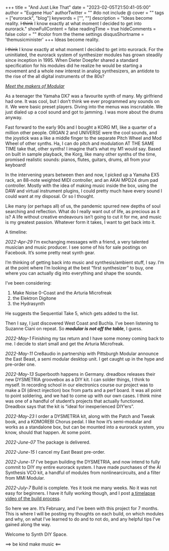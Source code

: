 +++
title = "And Just Like That"
date = "2023-02-05T21:50:41-05:00"
author = "Eugene Huo"
authorTwitter = "" #do not include @
cover = ""
tags = ["eurorack", "blog"]
keywords = ["", ""]
description = "Ideas become reality. ~~I think~~ I know exactly at what moment I decided to get into eurorack."
showFullContent = false
readingTime = true
hideComments = false
color = "" #color from the theme settings
disqusShortname = 'themusicminister'
+++
Ideas become reality.

~~I think~~ I know exactly at what moment I decided to get into eurorack. For the uninitiated, the eurorack system of synthesizer modules has grown steadily since inception in 1995. When Dieter Doepfer shared a standard specification for his modules did he realize he would be starting a movement and a whole new interest in analog synthesizers, an antidote to the rise of the all digital instruments of the 80s?

[*Meet the makers of Modular*](https://techcrunch.com/2019/09/28/meet-the-makers-of-modular/)

As a teenager the Yamaha DX7 was a favourite synth of many. My girlfriend had one. It was cool, but I don’t think we ever programmed any sounds on it. We were basic preset players. Diving into the menus was inscrutable. We just dialed up a cool sound and got to jamming. I was more about the drums anyway.

Fast forward to the early 90s and I bought a KORG M1, like a quarter of a million other people. ORGAN 2 and UNIVERSE were the cool sounds, and the joystick was a like a middle finger to the separate Pitch Wheel and Mod Wheel of other synths. Ha, I can do pitch and modulation AT THE SAME TIME take that, other synths! I imagine that’s what my M1 would say. Based on built in sample playback, the Korg, like many other synths of the time, promised realistic sounds: pianos, flutes, guitars, drums, all from your keyboard!

In the intervening years between then and now, I picked up a Yamaha EX5 rack, an 88-note weighted MIDI controller, and an AKAI MPD24 drum pad controller. Mostly with the idea of making music inside the box, using the DAW and virtual instrument plugins, I could pretty much have every sound I could want at my disposal. Or so I thought.

Like many (or perhaps all) of us, the pandemic spurred new depths of soul searching and reflection. What do I really want out of life, as precious as it is? A life without creative endeavours isn’t going to cut it for me, and music is my greatest passion. Whatever form it takes, I want to get back into it.

A timeline:

*2022-Apr-29* I’m exchanging messages with a friend, a very talented musician and music producer. I see some of his for sale postings on Facebook. It’s some pretty neat synth gear.

I’m thinking of getting back into music and synthesis/ambient stuff, I say. I’m at the point where I’m looking at the best “first synthesizer” to buy, one where you can actually dig into everything and shape the sounds.

I’ve been considering:
1. Make Noise 0-Coast and the Arturia Microfreak
2. the Elektron Digitone
3. the Hydrasynth

He suggests the Sequential Take 5, which gets added to the list.

Then I say, I just discovered West Coast and Buchla. I’ve been listening to Suzanne Ciani on repeat. So **_modular is not off the table_**, I guess.

*2022-May-1* Finishing my tax return and I have some money coming back to me. I decide to start small and get the Arturia Microfreak.

*2022-May-11* Cre8audio in partnership with Pittsburgh Modular announce the East Beast, a semi modular desktop unit. I get caught up in the hype and pre-order one.

*2022-May-13* Superbooth happens in Germany. dreadbox releases their new DYSMETRIA groovebox as a DIY kit. I can solder things, I think to myself. In recording school in our electronics course our project was to make a DI (direct injection) box from parts and a perf board. It was all point to point soldering, and we had to come up with our own cases. I think mine was one of a handful of student’s projects that actually functioned. Dreadbox says that the kit is “ideal for inexperienced DIY’ers”.

*2022-May-23* I order a DYSMETRIA kit, along with the Patch and Tweak book, and a KOMOREBI Chorus pedal. I like how it’s semi-modular and works as a standalone box, but can be mounted into a eurorack system, you know, should that happen. At some point.

*2022-June-07* The package is delivered.

*2022-June-15* I cancel my East Beast pre-order.

*2022-June-17* I’ve begun building the DYSMETRIA, and now intend to fully commit to DIY my entire eurorack system. I have made purchases of the AI Synthesis VCO kit, a handful of modules from nonlinearcircuits, and a filter from MMI Modular.

*2022-July-7* Build is complete. Yes it took me many weeks. No it was not easy for beginners. I have it fully working though, and I post [a timelapse video of the build process](https://youtu.be/uD1Zx0smYyg).

So here we are. It’s February, and I’ve been with this project for 7 months. This is where I will be posting my thoughts on each build, on which modules and why, on what I’ve learned to do and to not do, and any helpful tips I’ve gained along the way.

Welcome to Synth DIY Space.

==> be kind make music <==
